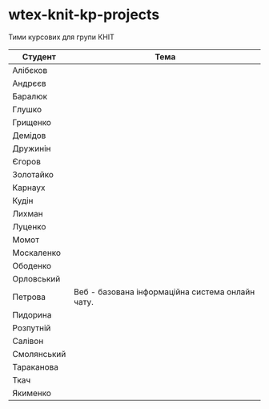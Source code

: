 # wtex-knit-kp-projects
Тими курсових для групи КНІТ

|Студент|Тема|
|-|-|
|Алібєков||
|Андрєєв||
|Баралюк||
|Глушко||
|Грищенко||
|Демідов||
|Дружинін||
|Єгоров||
|Золотайко||
|Карнаух||
|Кудін||
|Лихман||
|Луценко||
|Момот||
|Москаленко||
|Ободенко||
|Орловський||
|Петрова|Веб - базована інформаційна система онлайн чату.|
|Пидорина|| - Каталог сайтів
|Розпутній|| - Доска оголошень.
|Салівон||
|Смолянський||
|Тараканова||
|Ткач||
|Якименко||
